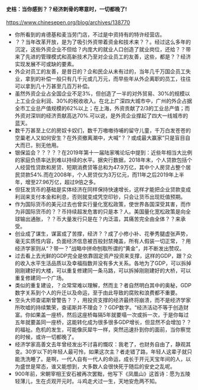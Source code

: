 #### 史桔：当你感到？？经济刺骨的寒意时，一切都晚了!
https://www.chinesepen.org/blog/archives/138770
- 你所看到的肯德基和麦当劳门店，不过是中资持有的特许经营店。
- ？？当年改革开放，是为了吸引外资带着资金和技术来？？。经过这么多年的沉淀，这些外资企业不但给？内庞大的就业人口创造了就业岗位，还给？？带来了先进的管理模式和高新技术乃至对企业员工的友善，这些，都是？？经济实现发展不可或缺的要素。
- 外企对员工的友善，是昔日的？企和民企从未有过的，当年几千万国企员工失业，拿到的补偿一般只有几千元或几万元，而早些年从外企离职的员工，往往可以拿到几十万甚至几百万补偿。
- 虽然外资企业占全国企业不足3%，但创造了一半的对外贸易、30%的规模以上工业企业利润、30%的税收收入。在北上广深四大城市中，广州的外企占据全市工业总产值规模的62%以上；在上海，外资贡献了2/3的工业总产值；而外资对深圳的经济贡献高达70%.可以说，是外资企业撑起了四大一线城市的蓝天。
- 数千万甚至上亿的房奴卡奴们，数千万嗷嗷待哺的留守儿童，千万白发苍苍的空巢老人又如何安生？在外资撤离潮中，大喊“？？或成最大赢家”只是盲目自大而已，别无他用。
- 银保监会？？？？？在2019年第十一届陆家嘴论坛中提到：近些年相当大比例的家庭负债率达到难以持续的水平。据央行数据，2018年末，个人贷款包括个人经营性贷款和房贷、短期消费贷等总和为47.9万亿，其中个人房贷占整个居民贷款54%.而在2008年，个人房贷仅为3万亿元，而11年之后2019年上半年，增至27.96万亿，超过9倍之多。
- 但狂发货币的基础是实体经济在同样保持快速增长，这样才能把企业贷款变成利润来支付本金和利息，否则就变成凭空印钞，只会让货币出现贬值预期。
- 作为国际货币的美元过去也曾实行量化宽松政策，使世界各国深受其害，而作为非国际货币的？？币持续超发危害的只是本？人。美国量化宽松政策是向全球输出通胀，？？币大量发行只是在？内泛滥，其痛苦完全由全体？？来承受。
- 创业成了谋生，谋富成了苦撑，经济？？成了小修小补、花拳秀腿虚张声势，毫无实质性内容，负面经济信息被百般封禁掩盖，所有人假装一切正常，？用经济学家则从“？带一？”战略中拼命刨取所谓的“黄金”，并不断发出赞叹。
- 过去看上去光鲜的GDP完全是依靠固定资产投资来支撑，这样的GDP，跟？众的收入水平生活品质以及幸福指数并没有多大关系。各地为了GDP，可以拆掉刚刚建好的大楼，可以重复修建同一条马路，可以拆掉刚刚建好的大桥，可以重复修建同一个广场。
- 类似的重复建设，？众常常难以理解，然而主？者自然明白其中的奥秘，GDP数字关系到个人的升迁以及命运，至于由此导致的腐败和浪费都不重要。
- 空头大师查诺斯曾警告？？，用投资支撑的经济最终将崩溃，而不是经济学家所吹嘘的持续繁荣，查诺斯并不理会？？GDP数字。“经济活动不等于创造财富。你如果盖一座桥，然后这座桥每隔5年就要塌一次或拆一次，于是你每过五年就要盖同一座桥，这能转化成为很多很多GDP增长，但显然不会增加？？的福祉。危机的发生，可能像灰犀牛一样，突然迅速扑到你的面前，当你察觉的时候，或许一切都晚了。
- 经济学家高善文去年曾经发出不讨喜的慨叹：我老了，也财务自由了，静观其变。30岁以下的年轻人最可怜，如果这次主？者走错了路，年轻人这辈子就只能洗洗睡了。是啊，一代人自有一代人的命运，成长于开元天宝年间的人，以为盛世是常态，谁又能想到，大多数人会很快死于随后的安史之乱呢。
- 900年前，宋朝宰相王安石被再次罢黜，他写下《凤凰山》这首诗：愿为五陵轻薄儿，生在贞观开元时。斗鸡走犬过一生，天地安危两不知。
